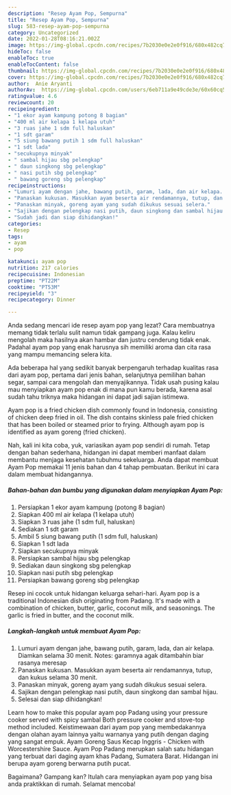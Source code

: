 ```yaml
---
description: "Resep Ayam Pop, Sempurna"
title: "Resep Ayam Pop, Sempurna"
slug: 583-resep-ayam-pop-sempurna
category: Uncategorized
date: 2022-01-28T08:16:21.002Z
image: https://img-global.cpcdn.com/recipes/7b2030e0e2e0f916/680x482cq70/ayam-pop-foto-resep-utama.jpg
hideToc: false
enableToc: true
enableTocContent: false
thumbnail: https://img-global.cpcdn.com/recipes/7b2030e0e2e0f916/680x482cq70/ayam-pop-foto-resep-utama.jpg
cover: https://img-global.cpcdn.com/recipes/7b2030e0e2e0f916/680x482cq70/ayam-pop-foto-resep-utama.jpg
author:  Anie Aryanti
authorAv:  https://img-global.cpcdn.com/users/6eb711a9e49cde3e/60x60cq50/avatar.jpg
ratingvalue: 4.6
reviewcount: 20
recipeingredient:
- "1 ekor ayam kampung potong 8 bagian"
- "400 ml air kelapa 1 kelapa utuh"
- "3 ruas jahe 1 sdm full haluskan"
- "1 sdt garam"
- "5 siung bawang putih 1 sdm full haluskan"
- "1 sdt lada"
- "secukupnya minyak"
- " sambal hijau sbg pelengkap"
- " daun singkong sbg pelengkap"
- " nasi putih sbg pelengkap"
- " bawang goreng sbg pelengkap"
recipeinstructions:
- "Lumuri ayam dengan jahe, bawang putih, garam, lada, dan air kelapa. Diamkan selama 30 menit. Notes: garamnya agak ditambahin biar rasanya meresap"
- "Panaskan kukusan. Masukkan ayam beserta air rendamannya, tutup, dan kukus selama 30 menit."
- "Panaskan minyak, goreng ayam yang sudah dikukus sesuai selera."
- "Sajikan dengan pelengkap nasi putih, daun singkong dan sambal hijau."
- "Sudah jadi dan siap dihidangkan!"
categories:
- Resep
tags:
- ayam
- pop

katakunci: ayam pop 
nutrition: 217 calories
recipecuisine: Indonesian
preptime: "PT22M"
cooktime: "PT53M"
recipeyield: "3"
recipecategory: Dinner

---
```



Anda sedang mencari ide resep ayam pop yang lezat? Cara membuatnya memang tidak terlalu sulit namun tidak gampang juga. Kalau keliru mengolah maka hasilnya akan hambar dan justru cenderung tidak enak. Padahal ayam pop yang enak harusnya sih memiliki aroma dan cita rasa yang mampu memancing selera kita.


Ada beberapa hal yang sedikit banyak berpengaruh terhadap kualitas rasa dari ayam pop, pertama dari jenis bahan, selanjutnya pemilihan bahan segar, sampai cara mengolah dan menyajikannya. Tidak usah pusing kalau mau menyiapkan ayam pop enak di mana pun kamu berada, karena asal sudah tahu triknya maka hidangan ini dapat jadi sajian istimewa.

Ayam pop is a fried chicken dish commonly found in Indonesia, consisting of chicken deep fried in oil. The dish contains skinless pale fried chicken that has been boiled or steamed prior to frying. Although ayam pop is identified as ayam goreng (fried chicken).


Nah, kali ini kita coba, yuk, variasikan ayam pop sendiri di rumah. Tetap dengan bahan sederhana, hidangan ini dapat memberi manfaat dalam membantu menjaga kesehatan tubuhmu sekeluarga. Anda dapat membuat Ayam Pop memakai 11 jenis bahan dan 4 tahap pembuatan. Berikut ini cara dalam membuat hidangannya.

<!--inarticleads1-->

##### Bahan-bahan dan bumbu yang digunakan dalam menyiapkan Ayam Pop:

1. Persiapkan 1 ekor ayam kampung (potong 8 bagian)
1. Siapkan 400 ml air kelapa (1 kelapa utuh)
1. Siapkan 3 ruas jahe (1 sdm full, haluskan)
1. Sediakan 1 sdt garam
1. Ambil 5 siung bawang putih (1 sdm full, haluskan)
1. Siapkan 1 sdt lada
1. Siapkan secukupnya minyak
1. Persiapkan  sambal hijau sbg pelengkap
1. Sediakan  daun singkong sbg pelengkap
1. Siapkan  nasi putih sbg pelengkap
1. Persiapkan  bawang goreng sbg pelengkap


Resep ini cocok untuk hidangan keluarga sehari-hari. Ayam pop is a traditional Indonesian dish originating from Padang. It&#39;s made with a combination of chicken, butter, garlic, coconut milk, and seasonings. The garlic is fried in butter, and the coconut milk. 

<!--inarticleads2-->

##### Langkah-langkah untuk membuat Ayam Pop:

1. Lumuri ayam dengan jahe, bawang putih, garam, lada, dan air kelapa. Diamkan selama 30 menit. Notes: garamnya agak ditambahin biar rasanya meresap
1. Panaskan kukusan. Masukkan ayam beserta air rendamannya, tutup, dan kukus selama 30 menit.
1. Panaskan minyak, goreng ayam yang sudah dikukus sesuai selera.
1. Sajikan dengan pelengkap nasi putih, daun singkong dan sambal hijau.
1. Selesai dan siap dihidangkan!

Learn how to make this popular ayam pop Padang using your pressure cooker served with spicy sambal Both pressure cooker and stove-top method included. Keistimewaan dari ayam pop yang membedakannya dengan olahan ayam lainnya yaitu warnanya yang putih dengan daging yang sangat empuk. Ayam Goreng Saus Kecap Inggris - Chicken with Worcestershire Sauce. Ayam Pop Padang merupkan salah satu hidangan yang terbuat dari daging ayam khas Padang, Sumatera Barat. Hidangan ini berupa ayam goreng berwarna putih pucat. 

Bagaimana? Gampang kan? Itulah cara menyiapkan ayam pop yang bisa anda praktikkan di rumah. Selamat mencoba!
